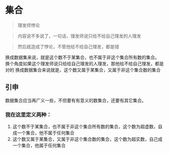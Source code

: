 # 集合
 >理发师悖论
 
 >内容说不多说了，一句话，理发师说只给不给自己理发的人理发
 
 >然后就造成了悖论，不管他给不给自己理发，都是错
 
换成数据集来说，就是这个数不于某集合，也不属于非这个集合所有数的集合。
换个角度如果这个理发师说只给给自己理发的人理发，那他给不给自己理发，都是对的
换成数据集合来说就是，这个数又属于某集合，又属于非这个集合数的集合

## 引申
数据集合应当再广义一些，不但要有有意义的数集合，还要有其它集合。
### 我在这里定义两种：
1. 这个数不于某集合，也不属于非这个集合所有数的集合，这个数为超虚数，自成一个集合，他不属于任何集合
2. 这个数又属于某集合，又属于非这个集合数的集合，这个数为超实数，自己成一个集合，他属于任何集合
